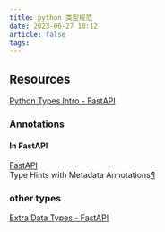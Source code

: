 ```yaml
---
title: python 类型规范
date: 2023-06-27 10:12
article: false
tags:
---
```


## Resources

[Python Types Intro - FastAPI](https://fastapi.tiangolo.com/python-types/#type-hints-with-metadata-annotations)

### Annotations
#### In FastAPI

[FastAPI](../06FastAPI/01%20FastAPI%20Basic.md#Query%20Parameters%20and%20String%20Validations[¶](https%20//fastapi.tiangolo.com/tutorial/query-params-str-validations/%20query-parameters-and-string-validations%20"Permanent%20link"))  
Type Hints with Metadata Annotations[¶](https://fastapi.tiangolo.com/python-types/#type-hints-with-metadata-annotations "Permanent link")

### other types

[Extra Data Types - FastAPI](https://fastapi.tiangolo.com/tutorial/extra-data-types/)
